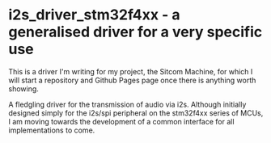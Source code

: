 # i2s_driver_stm32f4xx - a generalised driver for a very specific use

This is a driver I'm writing for my project, the Sitcom Machine, for which I will start a repository and Github Pages page once there is anything worth showing.

A fledgling driver for the transmission of audio via i2s. Although initially designed simply for the i2s/spi peripheral on the stm32f4xx series of MCUs, I am moving towards the development of a common interface for all implementations to come.
